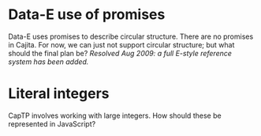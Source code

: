 # Data-E use of promises #

Data-E uses promises to describe circular structure. There are no promises in Cajita. For now, we can just not support circular structure; but what should the final plan be? _Resolved Aug 2009: a full E-style reference system has been added._

# Literal integers #

CapTP involves working with large integers. How should these be represented in JavaScript? 